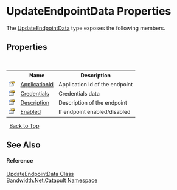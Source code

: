 ﻿# UpdateEndpointData Properties
 

The <a href ="T_Bandwidth_Net_Catapult_UpdateEndpointData.md">UpdateEndpointData</a> type exposes the following members.


## Properties
&nbsp;<table><tr><th></th><th>Name</th><th>Description</th></tr><tr><td>![Public property](media/pubproperty.gif "Public property")</td><td><a href ="P_Bandwidth_Net_Catapult_UpdateEndpointData_ApplicationId.md">ApplicationId</a></td><td>
Application Id of the endpoint</td></tr><tr><td>![Public property](media/pubproperty.gif "Public property")</td><td><a href ="P_Bandwidth_Net_Catapult_UpdateEndpointData_Credentials.md">Credentials</a></td><td>
Credentials data</td></tr><tr><td>![Public property](media/pubproperty.gif "Public property")</td><td><a href ="P_Bandwidth_Net_Catapult_UpdateEndpointData_Description.md">Description</a></td><td>
Description of the endpoint</td></tr><tr><td>![Public property](media/pubproperty.gif "Public property")</td><td><a href ="P_Bandwidth_Net_Catapult_UpdateEndpointData_Enabled.md">Enabled</a></td><td>
If endpoint enabled/disabled</td></tr></table>&nbsp;
<a href="#updateendpointdata-properties">Back to Top</a>

## See Also


#### Reference
<a href ="T_Bandwidth_Net_Catapult_UpdateEndpointData.md">UpdateEndpointData Class</a><br /><a href ="N_Bandwidth_Net_Catapult.md">Bandwidth.Net.Catapult Namespace</a><br />